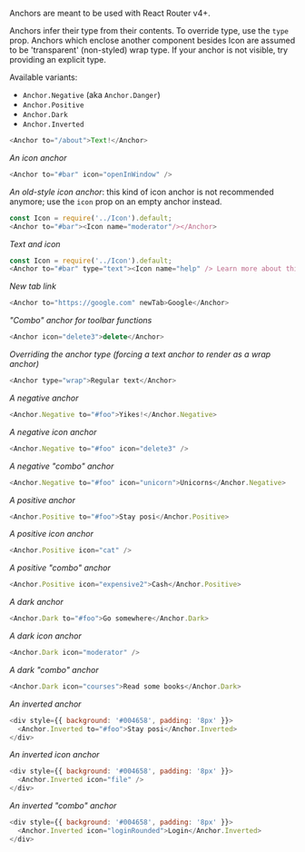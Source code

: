 Anchors are meant to be used with React Router v4+.

Anchors infer their type from their contents. To override type, use the `type` prop. Anchors which enclose another component besides Icon are assumed to be 'transparent' (non-styled) wrap type. If your anchor is not visible, try providing an explicit type.

Available variants:

* `Anchor.Negative` (aka `Anchor.Danger`)
* `Anchor.Positive`
* `Anchor.Dark`
* `Anchor.Inverted`

```javascript
<Anchor to="/about">Text!</Anchor>
```

_An icon anchor_
```javascript
<Anchor to="#bar" icon="openInWindow" />
```

_An old-style icon anchor_: this kind of icon anchor is not recommended anymore; use the `icon` prop on an empty anchor instead.
```javascript
const Icon = require('../Icon').default;
<Anchor to="#bar"><Icon name="moderator"/></Anchor>
```

_Text and icon_
```javascript
const Icon = require('../Icon').default;
<Anchor to="#bar" type="text"><Icon name="help" /> Learn more about this</Anchor>
```

_New tab link_
```javascript
<Anchor to="https://google.com" newTab>Google</Anchor>
```

_"Combo" anchor for toolbar functions_
```javascript
<Anchor icon="delete3">delete</Anchor>
```

_Overriding the anchor type (forcing a text anchor to render as a wrap anchor)_
```javascript
<Anchor type="wrap">Regular text</Anchor>
```

_A negative anchor_
```javascript
<Anchor.Negative to="#foo">Yikes!</Anchor.Negative>
```

_A negative icon anchor_
```javascript
<Anchor.Negative to="#foo" icon="delete3" />
```

_A negative "combo" anchor_
```javascript
<Anchor.Negative to="#foo" icon="unicorn">Unicorns</Anchor.Negative>
```

_A positive anchor_
```javascript
<Anchor.Positive to="#foo">Stay posi</Anchor.Positive>
```

_A positive icon anchor_
```javascript
<Anchor.Positive icon="cat" />
```

_A positive "combo" anchor_
```javascript
<Anchor.Positive icon="expensive2">Cash</Anchor.Positive>
```

_A dark anchor_
```javascript
<Anchor.Dark to="#foo">Go somewhere</Anchor.Dark>
```

_A dark icon anchor_
```javascript
<Anchor.Dark icon="moderator" />
```

_A dark "combo" anchor_
```javascript
<Anchor.Dark icon="courses">Read some books</Anchor.Dark>
```

_An inverted anchor_
```javascript
<div style={{ background: '#004658', padding: '8px' }}>
  <Anchor.Inverted to="#foo">Stay posi</Anchor.Inverted>
</div>
```

_An inverted icon anchor_
```javascript
<div style={{ background: '#004658', padding: '8px' }}>
  <Anchor.Inverted icon="file" />
</div>
```

_An inverted "combo" anchor_
```javascript
<div style={{ background: '#004658', padding: '8px' }}>
  <Anchor.Inverted icon="loginRounded">Login</Anchor.Inverted>
</div>
```
